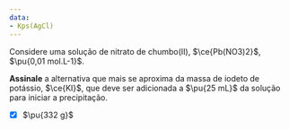 ```yaml
---
data:
- Kps(AgCl)
---
```


Considere uma solução de nitrato de chumbo(II), $\ce{Pb(NO3)2}$, $\pu{0,01 mol.L-1}$.

**Assinale** a alternativa que mais se aproxima da massa de iodeto de potássio, $\ce{KI}$, que deve ser adicionada a $\pu{25 mL}$ da solução para iniciar a precipitação.

- [x] $\pu{332 g}$

